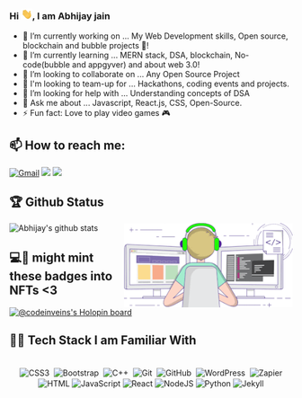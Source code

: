 ### Hi <img alt = gif src ="hand.gif" width= "20"/>, I am Abhijay jain 


- 🔭 I’m currently working on ... My Web Development skills, Open source, blockchain and bubble projects :rocket:!
- 🌱 I’m currently learning ... MERN stack, DSA, blockchain, No-code(bubble and appgyver) and about web 3.0!
- 👯 I’m looking to collaborate on ... Any Open Source Project 
- 🤝 I'm looking to team-up for ... Hackathons, coding events and projects.
- 🤔 I’m looking for help with ... Understanding concepts of DSA 
- 💬 Ask me about ... Javascript, React.js, CSS, Open-Source.
- ⚡ Fun fact: Love to play video games 🎮

## 📫 How to reach me:
[<img alt="Gmail" src="https://img.shields.io/badge/Gmail-D14836?style=for-the-badge&logo=gmail&logoColor=white" />](mailto:Abhijay007j@gmail.com)
[<img src="https://img.shields.io/badge/linkedin-%230077B5.svg?&style=for-the-badge&logo=linkedin&logoColor=white">](https://www.linkedin.com/in/abhijay-jain-551b01193/)
[<img src="https://img.shields.io/badge/Twitter-%230077B5.svg?style=for-the-badge&logo=Twitter&logoColor=#1DA1F2"/>](https://twitter.com/CodeInVeins)


## 🏆 Github Status

<img width="300" align="right" alt="coder.gif" src="coder1.gif" />

![Abhijay's github stats](https://github-readme-stats.vercel.app/api?username=Abhijay007&show_icons=true&hide_border=true&bg&theme=material-palenight)

## 💻🤖 might mint these badges into NFTs <3

[![@codeinveins's Holopin board](https://holopin.me/codeinveins)](https://holopin.io/@codeinveins)

## 👨‍💻 Tech Stack I am Familiar With

<p align="center">
<br/>
<img alt="CSS3" src="https://img.shields.io/badge/css3%20-%231572B6.svg?&style=for-the-badge&logo=css3&logoColor=white" style="margin:2px;"/>
<img alt="Bootstrap" src="https://img.shields.io/badge/bootstrap%20-%23563D7C.svg?&style=for-the-badge&logo=bootstrap&logoColor=white" style="margin:2px;"/>
<img alt="C++" src="https://img.shields.io/badge/c++%20-%2300599C.svg?&style=for-the-badge&logo=c%2B%2B&ogoColor=white" style="margin:2px;"/>
<img alt="Git" src="https://img.shields.io/badge/git%20-%23F05033.svg?&style=for-the-badge&logo=git&logoColor=white" style="margin:2px;"/>
<img alt="GitHub" src="https://img.shields.io/badge/github%20-%23121011.svg?&style=for-the-badge&logo=github&logoColor=white" style="margin:2px;"/>
<img alt="WordPress" src="https://img.shields.io/badge/WordPress%20-%23117AC9.svg?&style=for-the-badge&logo=WordPress&logoColor=white" style="margin:2px;"/>
<img alt="Zapier" src="https://img.shields.io/badge/Zapier%20-%23117AC9.svg?&style=for-the-badge&logo=Zapier&logoColor=white" style="margin:2px;"/>
<img alt="HTML" src="https://img.shields.io/badge/HTML-E34F26?logo=html5&logoColor=white&style=for-the-badge" />
<img alt="JavaScript" src="https://img.shields.io/badge/JavaScript-F7DF1E?logo=javascript&logoColor=white&style=for-the-badge" />
<img alt="React" src="https://img.shields.io/badge/React-61DAFB?logo=react&logoColor=white&style=for-the-badge" />
<img alt="NodeJS" src="https://img.shields.io/badge/Node.js-339933?logo=node.js&logoColor=white&style=for-the-badge" />
<img alt="Python" src="https://img.shields.io/badge/Python-3776AB?logo=python&logoColor=white&style=for-the-badge" />  
<img alt="Jekyll" src="https://img.shields.io/badge/Jekyll-333333?logo=jekyll&logoColor=white&style=for-the-badge" />
<br/>
</p>
